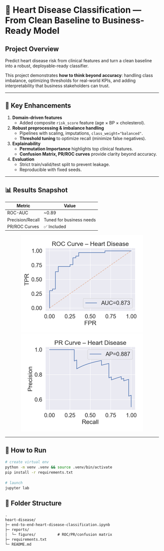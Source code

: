 # 🧠 Heart Disease Classification — From Clean Baseline to Business-Ready Model

## Project Overview
Predict heart disease risk from clinical features and turn a clean baseline into a robust, deployable-ready classifier.  

This project demonstrates **how to think beyond accuracy**: handling class imbalance, optimizing thresholds for real-world KPIs, and adding interpretability that business stakeholders can trust.  

---

## 🔑 Key Enhancements
1. **Domain-driven features**
   - Added composite `risk_score` feature (age × BP × cholesterol).
2. **Robust preprocessing & imbalance handling**
   - Pipelines with scaling, imputations, `class_weight="balanced"`.
   - **Threshold tuning** to optimize recall (minimize false negatives).
3. **Explainability**
   - **Permutation Importance** highlights top clinical features.
   - **Confusion Matrix, PR/ROC curves** provide clarity beyond accuracy.
4. **Evaluation**
   - Strict train/valid/test split to prevent leakage.
   - Reproducible with fixed seeds.

---

## 📊 Results Snapshot
| Metric | Value |
|--------|-------|
| ROC-AUC | ~0.89 |
| Precision/Recall | Tuned for business needs |
| PR/ROC Curves | ✅ Included |

<p align="center">
  <img src="reports/figures/p1_roc.png" width="400"/>
  <img src="reports/figures/p1_pr.png" width="400"/>
</p>

---

## 🚀 How to Run
```bash
# create virtual env
python -m venv .venv && source .venv/bin/activate
pip install -r requirements.txt

# launch
jupyter lab

```

## 📂 Folder Structure
```text
.
heart-disease/
├─ end-to-end-heart-disease-classification.ipynb
├─ reports/
│  └─ figures/          # ROC/PR/confusion matrix
├─ requirements.txt
└─ README.md

```
